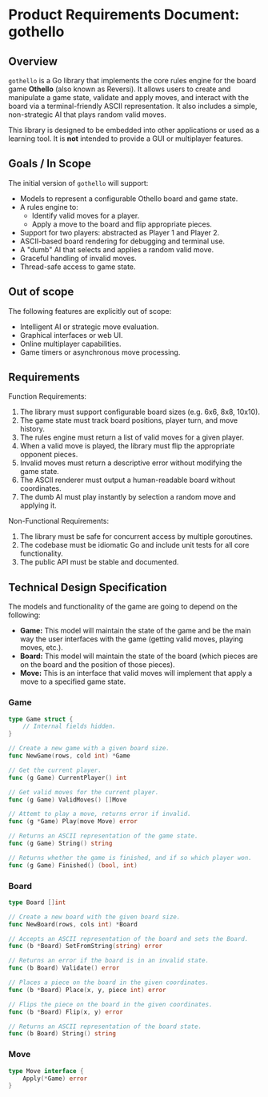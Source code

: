 # Product Requirements Document: gothello

## Overview

`gothello` is a Go library that implements the core rules engine for the board game **Othello** (also known as Reversi). It allows users to create and manipulate a game state, validate and apply moves, and interact with the board via a terminal-friendly ASCII representation. It also includes a simple, non-strategic AI that plays random valid moves.

This library is designed to be embedded into other applications or used as a learning tool. It is **not** intended to provide a GUI or multiplayer features.

## Goals / In Scope

The initial version of `gothello` will support:

- Models to represent a configurable Othello board and game state.
- A rules engine to:
    - Identify valid moves for a player.
    - Apply a move to the board and flip appropriate pieces.
- Support for two players: abstracted as Player 1 and Player 2.
- ASCII-based board rendering for debugging and terminal use.
- A "dumb" AI that selects and applies a random valid move.
- Graceful handling of invalid moves.
- Thread-safe access to game state.

## Out of scope

The following features are explicitly out of scope:

- Intelligent AI or strategic move evaluation.
- Graphical interfaces or web UI.
- Online multiplayer capabilities.
- Game timers or asynchronous move processing.

## Requirements

Function Requirements:

1. The library must support configurable board sizes (e.g. 6x6, 8x8, 10x10).
2. The game state must track board positions, player turn, and move history.
3. The rules engine must return a list of valid moves for a given player.
4. When a valid move is played, the library must flip the appropriate opponent pieces.
5. Invalid moves must return a descriptive error without modifying the game state.
6. The ASCII renderer must output a human-readable board without coordinates.
7. The dumb AI must play instantly by selection a random move and applying it.

Non-Functional Requirements:

1. The library must be safe for concurrent access by multiple goroutines.
2. The codebase must be idiomatic Go and include unit tests for all core functionality.
3. The public API must be stable and documented.

## Technical Design Specification

The models and functionality of the game are going to depend on the following:

- **Game:** This model will maintain the state of the game and be the main way the user interfaces with the game (getting valid moves, playing moves, etc.).
- **Board:** This model will maintain the state of the board (which pieces are on the board and the position of those pieces).
- **Move:** This is an interface that valid moves will implement that apply a move to a specified game state.

### Game

```go
type Game struct {
    // Internal fields hidden.
}

// Create a new game with a given board size.
func NewGame(rows, cold int) *Game

// Get the current player.
func (g Game) CurrentPlayer() int

// Get valid moves for the current player.
func (g Game) ValidMoves() []Move

// Attemt to play a move, returns error if invalid.
func (g *Game) Play(move Move) error

// Returns an ASCII representation of the game state.
func (g Game) String() string

// Returns whether the game is finished, and if so which player won.
func (g Game) Finished() (bool, int)
```

### Board

```go
type Board []int

// Create a new board with the given board size.
func NewBoard(rows, cols int) *Board

// Accepts an ASCII representation of the board and sets the Board.
func (b *Board) SetFromString(string) error

// Returns an error if the board is in an invalid state.
func (b Board) Validate() error

// Places a piece on the board in the given coordinates.
func (b *Board) Place(x, y, piece int) error

// Flips the piece on the board in the given coordinates.
func (b *Board) Flip(x, y) error

// Returns an ASCII representation of the board state.
func (b Board) String() string
```

### Move

```go
type Move interface {
    Apply(*Game) error
}
```
